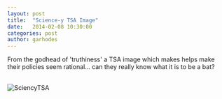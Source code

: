 ```yaml
---
layout: post
title:  "Science-y TSA Image"
date:   2014-02-08 10:30:00
categories: post
author: garhodes
---
```





From the godhead of 'truthiness' a TSA image which makes helps make their policies seem rational... can they really know what it is to be a bat?</br></br>




![SciencyTSA](/TheArtOfDataVisualization/people/garhodes/img/sciency_tsa.jpg "Allowable sizes of novelty bats.")
</br></br>
